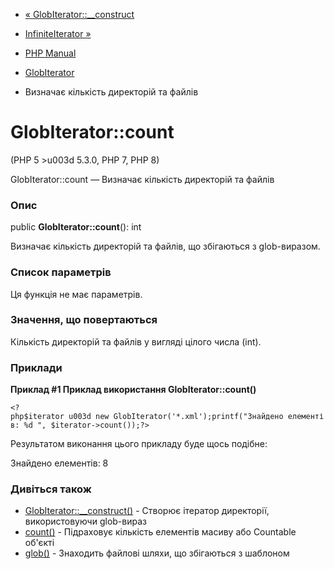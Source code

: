 - [« GlobIterator::\_\_construct](globiterator.construct.md)
- [InfiniteIterator »](class.infiniteiterator.md)

- [PHP Manual](index.md)
- [GlobIterator](class.globiterator.md)
- Визначає кількість директорій та файлів

# GlobIterator::count

(PHP 5 \>u003d 5.3.0, PHP 7, PHP 8)

GlobIterator::count — Визначає кількість директорій та файлів

### Опис

public **GlobIterator::count**(): int

Визначає кількість директорій та файлів, що збігаються з
glob-виразом.

### Список параметрів

Ця функція не має параметрів.

### Значення, що повертаються

Кількість директорій та файлів у вигляді цілого числа (int).

### Приклади

**Приклад #1 Приклад використання **GlobIterator::count()****

` <?php$iterator u003d new GlobIterator('*.xml');printf("Знайдено елементів: %d
", $iterator->count());?> `

Результатом виконання цього прикладу буде щось подібне:

Знайдено елементів: 8

### Дивіться також

- [GlobIterator::\_\_construct()](globiterator.construct.md) -
Створює ітератор директорії, використовуючи glob-вираз
- [count()](function.count.md) - Підраховує кількість елементів
масиву або Countable об'єкті
- [glob()](function.glob.md) - Знаходить файлові шляхи, що збігаються з
шаблоном
